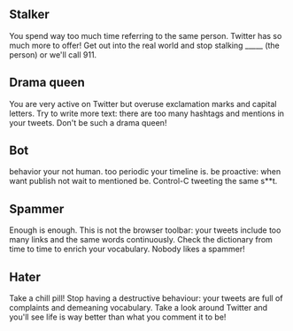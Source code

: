 ## Stalker
You spend way too much time referring to the same person. Twitter has so much more to offer! Get out into the real world and stop stalking _____ (the person) or we'll call 911.

## Drama queen
You are very active on Twitter but overuse exclamation marks and capital letters. Try to write more text: there are too many hashtags and mentions in your tweets. Don't be such a drama queen!

## Bot
behavior your not human. too periodic your timeline is. be proactive: when want publish not wait to mentioned be. Control-C tweeting the same s**t.

## Spammer
Enough is enough. This is not the browser toolbar: your tweets include too many links and the same words continuously. Check the dictionary from time to time to enrich your vocabulary. Nobody likes a spammer!

## Hater
Take a chill pill! Stop having a destructive behaviour: your tweets are full of complaints and demeaning vocabulary. Take a look around Twitter and you'll see life is way better than what you comment it to be!